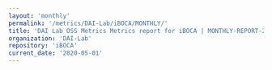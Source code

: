 ```yaml
---
layout: 'monthly'
permalink: '/metrics/DAI-Lab/iBOCA/MONTHLY/'
title: 'DAI Lab OSS Metrics Metrics report for iBOCA | MONTHLY-REPORT-2020-05-01'
organization: 'DAI-Lab'
repository: 'iBOCA'
current_date: '2020-05-01'
---
```

